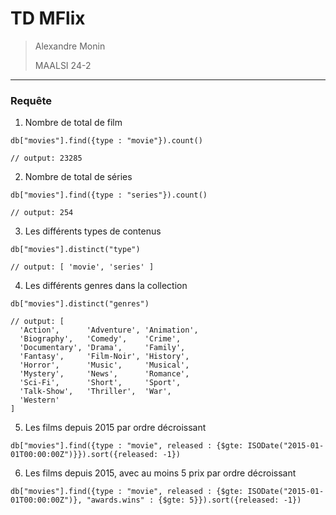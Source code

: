 # TD MFlix
> Alexandre Monin
>
> MAALSI 24-2

---

### Requête

1. Nombre de total de film 
```
db["movies"].find({type : "movie"}).count()

// output: 23285
```

2. Nombre de total de séries 
```
db["movies"].find({type : "series"}).count()

// output: 254
```

3. Les différents types de contenus
```
db["movies"].distinct("type")

// output: [ 'movie', 'series' ] 
```

4. Les différents genres dans la collection
```
db["movies"].distinct("genres")

// output: [
  'Action',      'Adventure', 'Animation',
  'Biography',   'Comedy',    'Crime',
  'Documentary', 'Drama',     'Family',
  'Fantasy',     'Film-Noir', 'History',
  'Horror',      'Music',     'Musical',
  'Mystery',     'News',      'Romance',
  'Sci-Fi',      'Short',     'Sport',
  'Talk-Show',   'Thriller',  'War',
  'Western'
]
```

5. Les films depuis 2015 par ordre décroissant
```
db["movies"].find({type : "movie", released : {$gte: ISODate("2015-01-01T00:00:00Z")}}).sort({released: -1})

```

6. Les films depuis 2015, avec au moins 5 prix par ordre décroissant
```
db["movies"].find({type : "movie", released : {$gte: ISODate("2015-01-01T00:00:00Z")}, "awards.wins" : {$gte: 5}}).sort({released: -1})


```